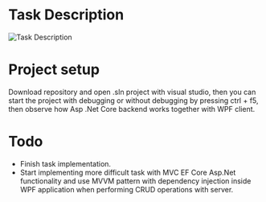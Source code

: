 # Task Description
![Task Description](https://i.imgur.com/Juh7d2j.png)

# Project setup
Download repository and open .sln project with visual studio, then you can start the project with debugging or without debugging by pressing ctrl + f5, then observe how Asp .Net Core backend works together with WPF client.

# Todo
* Finish task implementation.
* Start implementing more difficult task with MVC EF Core Asp.Net functionality and use MVVM pattern with dependency injection inside WPF application when performing CRUD operations with server.